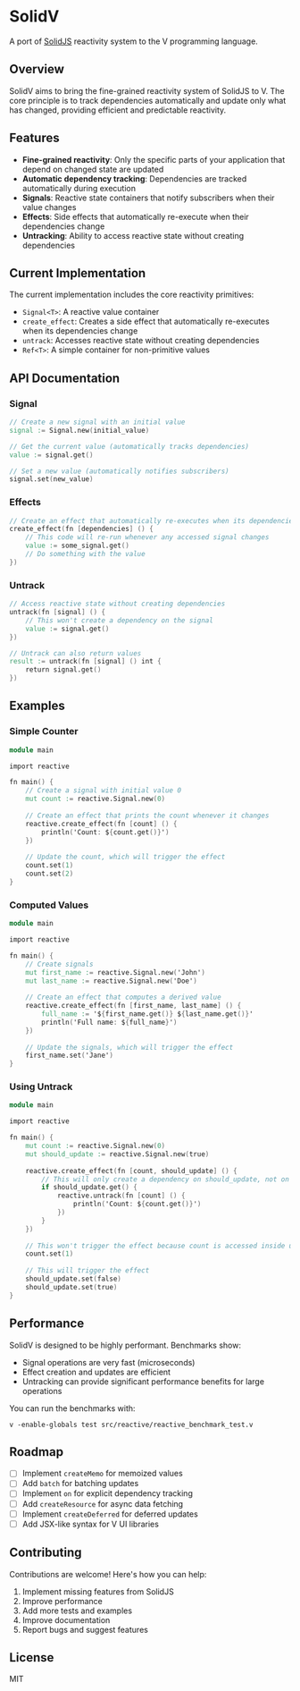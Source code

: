 # SolidV

A port of [SolidJS](https://www.solidjs.com/) reactivity system to the V programming language.

## Overview

SolidV aims to bring the fine-grained reactivity system of SolidJS to V. The core principle is to track dependencies automatically and update only what has changed, providing efficient and predictable reactivity.

## Features

- **Fine-grained reactivity**: Only the specific parts of your application that depend on changed state are updated
- **Automatic dependency tracking**: Dependencies are tracked automatically during execution
- **Signals**: Reactive state containers that notify subscribers when their value changes
- **Effects**: Side effects that automatically re-execute when their dependencies change
- **Untracking**: Ability to access reactive state without creating dependencies

## Current Implementation

The current implementation includes the core reactivity primitives:

- `Signal<T>`: A reactive value container
- `create_effect`: Creates a side effect that automatically re-executes when its dependencies change
- `untrack`: Accesses reactive state without creating dependencies
- `Ref<T>`: A simple container for non-primitive values

## API Documentation

### Signal

```v
// Create a new signal with an initial value
signal := Signal.new(initial_value)

// Get the current value (automatically tracks dependencies)
value := signal.get()

// Set a new value (automatically notifies subscribers)
signal.set(new_value)
```

### Effects

```v
// Create an effect that automatically re-executes when its dependencies change
create_effect(fn [dependencies] () {
    // This code will re-run whenever any accessed signal changes
    value := some_signal.get()
    // Do something with the value
})
```

### Untrack

```v
// Access reactive state without creating dependencies
untrack(fn [signal] () {
    // This won't create a dependency on the signal
    value := signal.get()
})

// Untrack can also return values
result := untrack(fn [signal] () int {
    return signal.get()
})
```

## Examples

### Simple Counter

```v
module main

import reactive

fn main() {
    // Create a signal with initial value 0
    mut count := reactive.Signal.new(0)
    
    // Create an effect that prints the count whenever it changes
    reactive.create_effect(fn [count] () {
        println('Count: ${count.get()}')
    })
    
    // Update the count, which will trigger the effect
    count.set(1)
    count.set(2)
}
```

### Computed Values

```v
module main

import reactive

fn main() {
    // Create signals
    mut first_name := reactive.Signal.new('John')
    mut last_name := reactive.Signal.new('Doe')
    
    // Create an effect that computes a derived value
    reactive.create_effect(fn [first_name, last_name] () {
        full_name := '${first_name.get()} ${last_name.get()}'
        println('Full name: ${full_name}')
    })
    
    // Update the signals, which will trigger the effect
    first_name.set('Jane')
}
```

### Using Untrack

```v
module main

import reactive

fn main() {
    mut count := reactive.Signal.new(0)
    mut should_update := reactive.Signal.new(true)
    
    reactive.create_effect(fn [count, should_update] () {
        // This will only create a dependency on should_update, not on count
        if should_update.get() {
            reactive.untrack(fn [count] () {
                println('Count: ${count.get()}')
            })
        }
    })
    
    // This won't trigger the effect because count is accessed inside untrack
    count.set(1)
    
    // This will trigger the effect
    should_update.set(false)
    should_update.set(true)
}
```

## Performance

SolidV is designed to be highly performant. Benchmarks show:

- Signal operations are very fast (microseconds)
- Effect creation and updates are efficient
- Untracking can provide significant performance benefits for large operations

You can run the benchmarks with:

```
v -enable-globals test src/reactive/reactive_benchmark_test.v
```

## Roadmap

- [ ] Implement `createMemo` for memoized values
- [ ] Add `batch` for batching updates
- [ ] Implement `on` for explicit dependency tracking
- [ ] Add `createResource` for async data fetching
- [ ] Implement `createDeferred` for deferred updates
- [ ] Add JSX-like syntax for V UI libraries

## Contributing

Contributions are welcome! Here's how you can help:

1. Implement missing features from SolidJS
2. Improve performance
3. Add more tests and examples
4. Improve documentation
5. Report bugs and suggest features

## License

MIT
